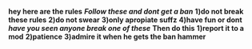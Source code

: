 **hey here are the rules**
***Follow these and dont get a ban***
**1)do not break these rules**
**2)do not swear**
**3)only apropiate suffz**
**4)have fun or dont**
***have you seen anyone break one of these***
**Then do this**
**1)report it to a mod**
**2)patience**
**3)admire it when he gets the ban hammer**

